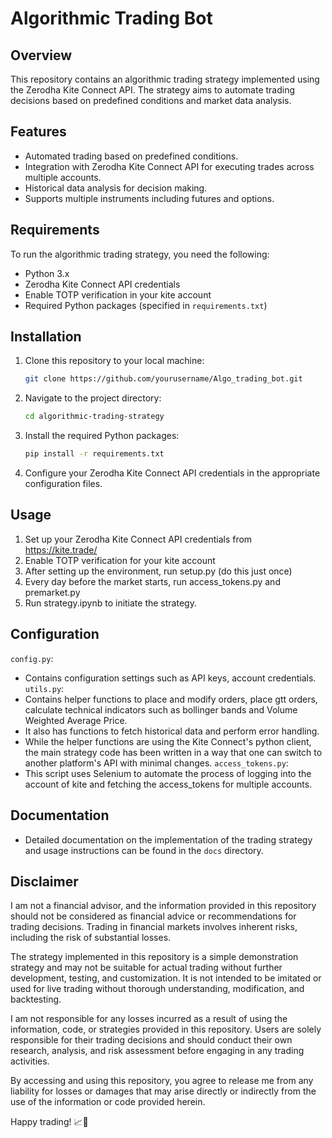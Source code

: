 # Algorithmic Trading Bot

## Overview

This repository contains an algorithmic trading strategy implemented using the Zerodha Kite Connect API. The strategy aims to automate trading decisions based on predefined conditions and market data analysis.

## Features

- Automated trading based on predefined conditions.
- Integration with Zerodha Kite Connect API for executing trades across multiple accounts.
- Historical data analysis for decision making.
- Supports multiple instruments including futures and options.

## Requirements

To run the algorithmic trading strategy, you need the following:

- Python 3.x
- Zerodha Kite Connect API credentials
- Enable TOTP verification in your kite account
- Required Python packages (specified in `requirements.txt`)

## Installation

1. Clone this repository to your local machine:

    ```bash
    git clone https://github.com/yourusername/Algo_trading_bot.git
    ```

2. Navigate to the project directory:

    ```bash
    cd algorithmic-trading-strategy
    ```

3. Install the required Python packages:

    ```bash
    pip install -r requirements.txt
    ```

4. Configure your Zerodha Kite Connect API credentials in the appropriate configuration files.

## Usage

1. Set up your Zerodha Kite Connect API credentials from https://kite.trade/
2. Enable TOTP verification for your kite account
3. After setting up the environment, run setup.py (do this just once)
4. Every day before the market starts, run access_tokens.py and premarket.py 
5. Run strategy.ipynb to initiate the strategy.


## Configuration

 `config.py`:
- Contains configuration settings such as API keys, account credentials.
 `utils.py`:
- Contains helper functions to place and modify orders, place gtt orders, calculate technical indicators such as bollinger bands and Volume Weighted Average Price.
- It also has functions to fetch historical data and perform error handling.
- While the helper functions are using the Kite Connect's python client, the main strategy code has been written in a way that one can switch to another platform's API with minimal changes.
 `access_tokens.py`:
- This script uses Selenium to automate the process of logging into the account of kite and fetching the access_tokens for multiple accounts.

## Documentation

- Detailed documentation on the implementation of the trading strategy and usage instructions can be found in the `docs` directory.

## Disclaimer

I am not a financial advisor, and the information provided in this repository should not be considered as financial advice or recommendations for trading decisions. Trading in financial markets involves inherent risks, including the risk of substantial losses.

The strategy implemented in this repository is a simple demonstration strategy and may not be suitable for actual trading without further development, testing, and customization. It is not intended to be imitated or used for live trading without thorough understanding, modification, and backtesting.

I am not responsible for any losses incurred as a result of using the information, code, or strategies provided in this repository. Users are solely responsible for their trading decisions and should conduct their own research, analysis, and risk assessment before engaging in any trading activities.

By accessing and using this repository, you agree to release me from any liability for losses or damages that may arise directly or indirectly from the use of the information or code provided herein.

 Happy trading! 📈💼
